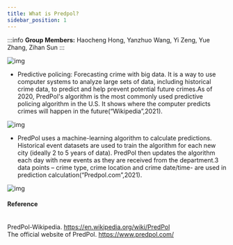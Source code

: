 ```yaml
---
title: What is Predpol?
sidebar_position: 1
---
```

:::info
**Group Members:**
Haocheng Hong, Yanzhuo Wang, Yi Zeng, Yue Zhang, Zihan Sun
:::

![img](https://lh4.googleusercontent.com/2tiqjX5QLw6Snuc7RcL1d0j9NDChzfHkjKhAj8mx2tWWuhoJmDYnJLKijucFYu7A9ko6jSbwxtyBzkcExAhKVIH_prV3gVT3UB24999k-9-eQAP-aKWTLGusLzsZ-K9Md1T0elCd)

- Predictive policing: Forecasting crime with big data. It is a way to use computer systems to analyze large sets of data, including historical crime data, to predict and help prevent potential future crimes.As of 2020, PredPol's algorithm is the most commonly used predictive policing algorithm in the U.S. It shows where the computer predicts crimes will happen in the future(“Wikipedia”,2021).

![img](https://lh5.googleusercontent.com/KDqtruaqmP1ovIwwWb8p20zRPgcdYr2gGfUVsguzbak5JC4C_fqRswXJ8SEotjvf8qvf8fexCsi4NfGxk4k1T1hmXMwZlsPANbARNV95G9XzUoLKR89ZwbOk5GvKasmt-PUuoGdG)

- PredPol uses a machine-learning algorithm to calculate predictions. Historical event datasets are used to train the algorithm for each new city (ideally 2 to 5 years of data). PredPol then updates the algorithm each day with new events as they are received from the department.3 data points – crime type, crime location and crime date/time- are used in prediction calculation(“Predpol.com”,2021).

![img](https://lh6.googleusercontent.com/RJt0sDxt33t9CLdu_miovj2MK42bimjSea3JSnKK4pGOlOYn8Yb0dkA3-goaPitwAu-TAOCtUgmgkUz16bxi0zCamnO7IZwfRwYYturQrq6FwxHI-Jy7ZCdwluId4T4YdP7NIS28)  

#### Reference
<br>PredPol-Wikipedia. https://en.wikipedia.org/wiki/PredPol 
<br>The official website of PredPol. https://www.predpol.com/


<!-- <div align=center> -->



<!-- ![image-20211206195640369](/Users/zy/Library/Application Support/typora-user-images/image-20211206195640369.png) -->